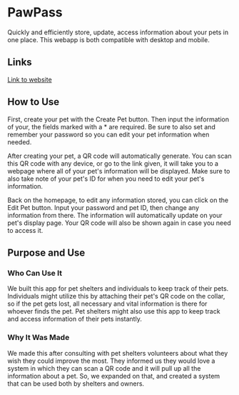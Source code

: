 # PawPass

Quickly and efficiently store, update, access information about your pets in one place. This webapp is both compatible with desktop and mobile.

## Links
[Link to website](https://paw-pass.vercel.app/)

## How to Use
First, create your pet with the Create Pet button. Then input the information of your, the fields marked with a * are required. Be sure to also set and remember your password so you can edit your pet information when needed.

After creating your pet, a QR code will automatically generate. You can scan this QR code with any device, or go to the link given, it will take you to a webpage where all of your pet's information will be displayed. Make sure to also take note of your pet's ID for when you need to edit your pet's information.

Back on the homepage, to edit any information stored, you can click on the Edit Pet button. Input your password and pet ID, then change any information from there. The information will automatically update on your pet's display page. Your QR code will also be shown again in case you need to access it.

## Purpose and Use

### Who Can Use It

We built this app for pet shelters and individuals to keep track of their pets. Individuals might utilize this by attaching their pet's QR code on the collar, so if the pet gets lost, all necessary and vital information is there for whoever finds the pet. Pet shelters might also use this app to keep track and access information of their pets instantly.

### Why It Was Made

We made this after consulting with pet shelters volunteers about what they wish they could improve the most. They informed us they would love a system in which they can scan a QR code and it will pull up all the information about a pet. So, we expanded on that, and created a system that can be used both by shelters and owners.
